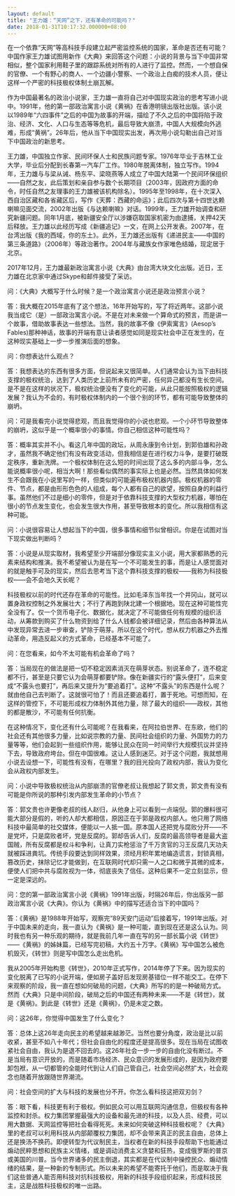 ```yaml
---
layout: default
title: "王力雄：“天网”之下，还有革命的可能吗？"
date: 2018-01-31T10:17:32.000000+08:00
---
```


在一个依靠“天网”等高科技手段建立起严密监控系统的国家，革命是否还有可能？中国作家王力雄试图用新作《大典》来回答这个问题：小说的背景与当下中国非常相似，整个国家利用鞋子里的跟踪系统对所有的人进行了监控。然而，一个想自保的官僚、一个有野心的商人、一个边疆小警察、一个政治上白痴的技术人员，便让这样一个严密的科技极权体制土崩瓦解。

作为中国最著名的政治小说家，王力雄一直将自己对中国现实政治的思考写进小说中。1991年，他的第一部政治寓言小说《黄祸》在香港明镜出版社出版。该小说以1989年“六四事件”之后的中国为故事的开端，描绘了不久之后的中国将陷于政治、经济、文化、人口与生态等等危机，最后导致大崩溃，中国人大规模向外逃难，形成“黄祸”。26年后，他从当下中国现实出发，再次用小说勾勒出自己对当下中国政治的新思考。

王力雄，中国独立作家、民间环保人士和民族问题专家。1976年毕业于吉林工业大学，毕业后分配到长春第一汽车厂工作。1980年脱离体制，独立写作。1994年，王力雄与与梁从诫、杨东平、梁晓燕等人成立了中国大陆第一个民间环保组织——自然之友，此后策划和亲自参与数个长期项目（2003年，因政府方面的命令，时任自然之友理事的王力雄被该机构除名）。1995年至1998年，在十次深入西自治区藏和各省藏区后，写作《天葬：西藏的命运》；此后四次与第十四世达赖喇嘛见面交流，2002年出版《与达赖喇嘛》对话。1999年，王力雄开始调查和研究新疆问题。同年1月底，被新疆安全厅以涉嫌窃取国家机密为由逮捕，关押42天后释放。王力雄以此经历写成《新疆追记》一文，在网上公开发表。2007年，在台湾出版《我的西域，你的东土》。此外，王力雄还出版有《递进民主——中国的第三条道路》（2006年）等政治著作。2004年与藏族女作家唯色结婚，现定居于北京。

2017年12月，王力雄最新政治寓言小说《大典》由台湾大块文化出版。近日，王力雄在北京家中通过Skype和邮件接受了采访。

问：《大典》大概写于什么时候？是一个政治寓言小说还是政治预言小说？

答：我大概在2015年底有了这个想法，16年开始写的，写了将近两年。这部小说我当成它（是）一部政治寓言小说。不是在对未来做一个算命式的预言，而是讲一个故事，借助故事表达一些想法。当然，我的故事不像《伊索寓言》(Aesop’s Fables)那种神话，故事的开端有意让读者感觉如同是现实社会中正在发生的，在这种现实基础上一步一步推演后面的想象。

问：你想表达什么观点？

答：我想表达的东西有很多方面，但说起来又很简单。人们通常会认为当下由科技支撑的极权统治，达到了人类历史上前所未有的严密，任何异己都没有生长空间。是不是在这样的状况下，极权统治便没有了变化的可能，从此只能按照极权的逻辑发展？我认为不会的，有时极权体制内的一个很个别的环节，都有可能导致整体的崩坍。

问：可是我看完小说觉得悲观，而且我觉得你的小说也悲观。一个小环节导致整体的崩坍，这似乎是一个概率很小的事情。你自己相信这种可能性吗？

答：概率其实并不小。看这几年中国的政坛，从周永康到令计划，到郭伯雄和孙政才，虽然我不确定他们有没有政变活动，但我相信是在进行权力斗争，是要打破既定秩序，重新洗牌。一个极权体制在这么短的时间出现了这么多的内部斗争，怎么能说概率很小呢，相当大啊！那些看似偶然的事实际上也是必然。当然具体如何发生不会跟我在小说里写的一样，但类似的可能遍布极权机器内部。极权机器的零件、节点，都是由形形色色的人组成，每个人都有自己的欲望，按照自身的利益行事。虽然他们不过是细小的零件，但是对于依靠科技支撑的大型权力机器，哪怕在很小的节点发生变化，也会发生很大作用，甚至导致根本的变化。所以我相信有这种可能。

问：小说很容易让人想起当下的中国，很多事情和细节似曾相识。你是在试图对当下现实做出判断吗？

答：小说是从现实取材，我希望至少开端部分像现实主义小说，用大家都熟悉的元素来结构和推演。我不希望被认为是在写一个不可能发生的事，而是让人感觉面对的就是触手可及的现实，然后去思考当下这个靠科技支撑的极权——我称为科技极权——会不会地久天长呢？

科技极权以前的时代还存在革命的可能性。比如毛泽东当年找一个井冈山，就可以置身政权控制之外发展壮大；不行了再跑到陕北建一个根据地。现在这种可能性完全没有了。仅一个货币电子化、数据化，就决定了不可能做任何有规模的组织活动，从筹款到购买了什么物资到给了什么人钱都会被详细记录，然后由各种算法从中发现异常去进一步审查，铲除于萌芽。所以在这个时代，想从权力机器之外去推动革命，用造反起义的方式革命，已经基本不可能了。

问：在您看来，如今不太可能有机会革命了吗？

答：当局现在的做法是把一切不稳定因素消灭在萌芽状态。别说革命了，连不稳定都不行，甚至是只要它认为会萌芽都要铲除。像在新疆实行的“露头便打”，后来变成“不露头也要打”，再后来又提升为“要追着打”。这种“不露头”的东西是什么呢？就由他自己去判断了。这就很可怕了！而且还要追着打，置于死地。可想而知，在这样的管控下，不可能形成权力体制外其他力量，除了最大的组织——政权，其他的都是散沙，不可能有任何抗衡。

在这种情况下，变化还有什么可能呢？在我看来，在阿拉伯世界、在东欧，他们的社会还有其他很多力量，比如说宗教的力量、民间社会组织的力量、外国势力的力量等等，他们会起到一些组织作用，能够让民众在同一时间举行大规模抗议并坚持下去，导致政府垮台。但在中国很难。这让人感到迷茫。对于这个问题，我就想用小说去设想一下，可能性有没有，在哪里？我的目光投向了政权内部，我认为变化会从政权内部发生。

问：小说中导致极权统治从内部崩溃的官僚老叔让我想起了郭文贵，郭文贵有没有可能是你所说的那种引发内部发生革命的小节点？

答：郭文贵也许更像老叔的线人赵归，从他身上可以看到一点端倪。郭的爆料很可能大部分是假的，听的人却大都相信，原因正在于郭是政权内部人。他只用了网络科技中最简单的社交媒体，便能以一人抵一国。原本国人还把党与腐败分开——不是党坏，只是腐败者坏，党是反腐的。郭却告诉人们，反腐的最高领导者是最大盗国贼，所有反腐都是权斗和争利，让真刀实枪惩治了千万贪官的习王反腐几天功夫就被踩进粪坑。传统手段要达到同样效果，须经月积年累地编造谎言，封锁真相，篡改历史，抹除记忆才能做到，在互联网时代却只需一人之口和微乎其微的成本，便使人们把中共与腐败视为一体，彻底丧失了信任。这种后果不一定立刻显示，但一定是深远的。

问：您的第一部政治寓言小说《黄祸》1991年出版，时隔26年后，你出版另一部政治寓言小说《大典》。你认为《黄祸》中的描写还适合当下的中国吗？

答：《黄祸》是1988年开始写，观察完“89天安门运动”后接着写，1991年出版。对于中国未来的走向，我一直认为《黄祸》是一种可能，直到现在还是这么认为。同时我也有另一种乐观的期待，就是我前几年一直在写的另一部长篇小说《转世》——《黄祸》的姊妹篇，已经写完初稿，大约五十万字。《黄祸》写中国怎么被危机毁灭，《转世》则是写中国怎么走出危机。

我从2005年开始构思《转世》，2010年正式写作，2014年停了下来。因为现实的变化脱离了已写的小说开端，便如房子盖好后发现房基错位一样不能交工。在停下来观察的阶段，我一直在想如何破局的问题，《大典》所写的的是一种破局方式。然而《大典》只是中间阶段，破局之后的中国还有两种未来——不是《转世》，就是《黄祸》。到此是《转世》还是《黄祸》，仍是未定之数。

问：这26年，你觉得中国发生了什么变化？

答：总体上这26年走向民主的希望越来越渺茫。当然也要分角度，政治是比以前收紧，甚至不如八十年代；但社会自由化的程度还是提高很多。现在当局在试图收紧社会自由，我认为是退不回去的。这26年社会一步一步的自由化没有断过。不是当局有意识开放的，而是随着市场经济、民众意识的发展形成的，是因为政府要卸包袱，从一切都管的全能时代到让人们自己管自己，社会空间必然扩大，社会观念也随着开放跟随世界潮流。

问：社会空间的扩大与科技的发展也分不开。你怎么看科技这把双刃剑？

答：眼下看，科技更有利于极权。例如民众可以用互联网沟通信息，但极权有各种监控和封杀。权力集团掌握最强大的设备和最先进的科技，以及人员、经费，可以用大数据、天网监控等把社会看得死死。未来如何突破这种科技极权呢？《大典》里的老叔可以利用科技从内部颠覆权力集团，却不会带来真正的民主自由，总体上还是换汤不换药。即便转型为代议制民主，当权者在新的科技手段帮助下也能通过煽动民粹思想和民族主义情绪，或是调动消费主义贪婪和狂热，变成俄罗斯的普京或美国的川普。当今世界诸多的民主倒退，其实都是在代议制中操控民众、煽动情绪的结果，是一种新的专制形式。所以未来的希望不能寄托于他们，而是取决于我们这些普通人能否用科技对抗科技极权，用新的科技手段组织起来，形成科技民主，这是战胜科技极权的唯一出路。

